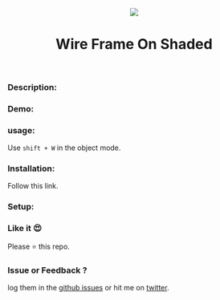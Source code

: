 <p align="center">
  <img src="https://download.blender.org/institute/logos/blender-socket.png" />
  <h1 align="center">Wire Frame On Shaded</h1>
  <br>
</p>

### Description:



### Demo:



### usage:

Use `shift + W` in the object mode.

### Installation:

Follow this link.

### Setup:



### Like it :heart_eyes:

Please :star: this repo.

### Issue or Feedback ?

log them in the [github issues](https://github.com/cg-cnu/blender-wireframe-on-shaded/issues) or hit me on [twitter](https://twitter.com/CgCnu).